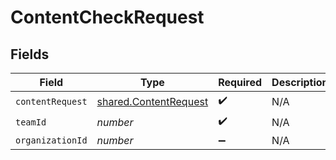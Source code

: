 # ContentCheckRequest


## Fields

| Field                                                                 | Type                                                                  | Required                                                              | Description                                                           |
| --------------------------------------------------------------------- | --------------------------------------------------------------------- | --------------------------------------------------------------------- | --------------------------------------------------------------------- |
| `contentRequest`                                                      | [shared.ContentRequest](../../../sdk/models/shared/contentrequest.md) | :heavy_check_mark:                                                    | N/A                                                                   |
| `teamId`                                                              | *number*                                                              | :heavy_check_mark:                                                    | N/A                                                                   |
| `organizationId`                                                      | *number*                                                              | :heavy_minus_sign:                                                    | N/A                                                                   |